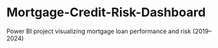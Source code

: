# Mortgage-Credit-Risk-Dashboard
Power BI project visualizing mortgage loan performance and risk (2019–2024)
